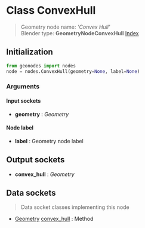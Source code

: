 
# Class ConvexHull

> Geometry node name: _'Convex Hull'_<br>Blender type:  **GeometryNodeConvexHull**
[Index](/docs/index.md)

## Initialization


```python
from geonodes import nodes
node = nodes.ConvexHull(geometry=None, label=None)
```


### Arguments


#### Input sockets



- **geometry** : _Geometry_



#### Node label



- **label** : Geometry node label



## Output sockets



- **convex_hull** : _Geometry_



## Data sockets

> Data socket classes implementing this node


- [Geometry](../sockets/Geometry.md) [convex_hull](../sockets/Geometry.md#convex_hull) : Method


